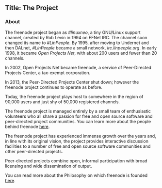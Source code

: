 Title: The Project
---
### About

The freenode project began as _#linuxneo_, a tiny GNU/Linux support channel, created by Rob Levin in 1994 on EFNet IRC. The channel soon changed its name to _#LinPeople_. By 1995, after moving to Undernet and then DALnet, _#LinPeople_ became a small network, _irc.linpeople.org_. In early 1998, it became _Open Projects Net_, with about 200 users and fewer than 20 channels.

In 2002, Open Projects Net became freenode, a service of Peer-Directed Projects Center, a tax-exempt corporation.

In 2013, the Peer-Directed Projects Center shut down; however the freenode project continues to operate as before.

Today, the freenode project plays host to somewhere in the region of 90,000 users and just shy of 50,000 registered channels.

The freenode project is managed entirely by a small team of enthusiastic volunteers who all share a passion for free and open source software and peer-directed project communities. You can learn more about the people behind freenode [here](pages/people).

The freenode project has experienced immense growth over the years and, in line with its original vision, the project provides interactive discussion facilities to a number of free and open source software communities and other peer-directed projects.

Peer-directed projects combine open, informal participation with broad licensing and wide dissemination of output.

You can read more about the Philosophy on which freenode is founded [here](pages/philosophy).
